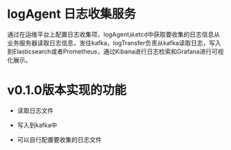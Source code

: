 # logAgent 日志收集服务

通过在运维平台上配置日志收集项，logAgent从etcd中获取要收集的日志信息从业务服务器读取日志信息，发往kafka，logTransfer负责从kafka读取日志，写入到Elasticsearch或者Prometheus，通过Kibana进行日志检索和Grafana进行可视化展示。

# v0.1.0版本实现的功能

- 读取日志文件

- 写入到kafka中

- 可以自行配置要收集的日志文件
